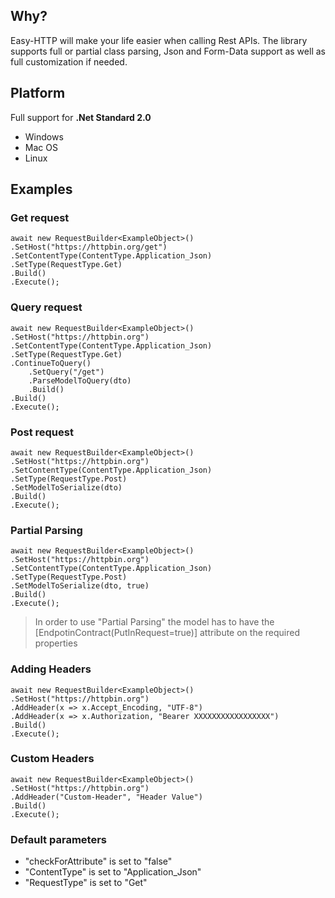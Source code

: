 ## Why?

Easy-HTTP will make your life easier when calling Rest APIs. The library supports full or partial class parsing, Json and Form-Data support as well as full customization if needed.

## Platform

Full support for **.Net Standard 2.0**
- Windows
- Mac OS
- Linux

## Examples

### Get request
```
await new RequestBuilder<ExampleObject>()
.SetHost("https://httpbin.org/get")
.SetContentType(ContentType.Application_Json)
.SetType(RequestType.Get)
.Build()
.Execute();
```
### Query request
```
await new RequestBuilder<ExampleObject>()
.SetHost("https://httpbin.org")
.SetContentType(ContentType.Application_Json)
.SetType(RequestType.Get)
.ContinueToQuery()
	.SetQuery("/get")
	.ParseModelToQuery(dto)
	.Build()
.Build()
.Execute();
```
### Post request
```
await new RequestBuilder<ExampleObject>()
.SetHost("https://httpbin.org")
.SetContentType(ContentType.Application_Json)
.SetType(RequestType.Post)
.SetModelToSerialize(dto)
.Build()
.Execute();
```
### Partial Parsing
```
await new RequestBuilder<ExampleObject>()
.SetHost("https://httpbin.org")
.SetContentType(ContentType.Application_Json)
.SetType(RequestType.Post)
.SetModelToSerialize(dto, true)
.Build()
.Execute();
```
> In order to use "Partial Parsing" the model has to have the \[EndpotinContract(PutInRequest=true)] attribute on the required properties 

### Adding Headers
```
await new RequestBuilder<ExampleObject>()
.SetHost("https://httpbin.org")
.AddHeader(x => x.Accept_Encoding, "UTF-8")
.AddHeader(x => x.Authorization, "Bearer XXXXXXXXXXXXXXXXX")
.Build()
.Execute();
```

### Custom Headers
```
await new RequestBuilder<ExampleObject>()
.SetHost("https://httpbin.org")
.AddHeader("Custom-Header", "Header Value")
.Build()
.Execute();
```


### Default parameters
- "checkForAttribute" is set to "false"
- "ContentType" is set to "Application_Json"
- "RequestType" is set to "Get"
